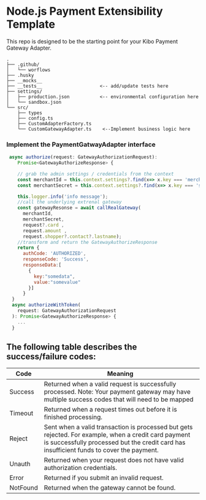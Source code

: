 # Node.js Payment Extensibility Template

This repo is designed to be the starting point for your Kibo Payment Gateway Adapter.

```
.
├── .github/
│   └── worflows
├── .husky
├── __mocks__
├── __tests__                     <-- add/update tests here
├── settings/
│   ├── production.json           <-- environmental configuration here
│   └── sandbox.json
└── src/
    ├── types
    ├── config.ts
    ├── CustomAdapterFactory.ts
    └── CustomGatewayAdapter.ts    <--Implement business logic here
```

### Implement the PaymentGatwayAdapter interface

```js
 async authorize(request: GatewayAuthorizationRequest):
    Promise<GatewayAuthorizeResponse> {

    // grab the admin settings / credentials from the context
    const merchantId = this.context.settings?.find(x=> x.key === 'merchantId')?.value;
    const merchantSecret = this.context.settings?.find(x=> x.key === 'secret')?.value;

    this.logger.info('info message');
    //call the underlying extrenal gateway
    const gatewayResonse = await callRealGateway(
      merchantId,
      merchantSecret,
      request?.card ,
      request.amount ,
      request.shopper?.contact?.lastname);
    //transform and return the GatewayAuthorizeResponse
    return {
      authCode: 'AUTHORIZED',
      responseCode: 'Success',
      responseData:[
        {
          key:"somedata",
          value:"somevalue"
        }]
      }
  }
  async authorizeWithToken(
    request: GatewayAuthorizationRequest
  ): Promise<GatewayAuthorizeResponse> {
    ...
  }

```

## The following table describes the success/failure codes:

| Code     | Meaning                                                                                                                                                                                          |
| -------- | ------------------------------------------------------------------------------------------------------------------------------------------------------------------------------------------------ |
| Success  | Returned when a valid request is successfully processed. Note: Your payment gateway may have multiple success codes that will need to be mapped                                                  |
| Timeout  | Returned when a request times out before it is finished processing.                                                                                                                              |
| Reject   | Sent when a valid transaction is processed but gets rejected. For example, when a credit card payment is successfully processed but the credit card has insufficient funds to cover the payment. |
| Unauth   | Returned when your request does not have valid authorization credentials.                                                                                                                        |
| Error    | Returned if you submit an invalid request.                                                                                                                                                       |
| NotFound | Returned when the gateway cannot be found.                                                                                                                                                       |
